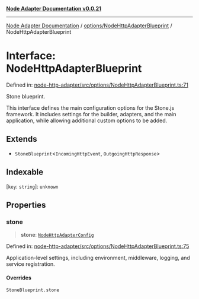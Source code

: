 [**Node Adapter Documentation v0.0.21**](../../../README.md)

***

[Node Adapter Documentation](../../../modules.md) / [options/NodeHttpAdapterBlueprint](../README.md) / NodeHttpAdapterBlueprint

# Interface: NodeHttpAdapterBlueprint

Defined in: [node-http-adapter/src/options/NodeHttpAdapterBlueprint.ts:71](https://github.com/stonemjs/node-http-adapter/blob/5be13a78fd98c615af1c99836e662ccd61afb0e8/src/options/NodeHttpAdapterBlueprint.ts#L71)

Stone blueprint.

This interface defines the main configuration options for the Stone.js framework.
It includes settings for the builder, adapters, and the main application,
while allowing additional custom options to be added.

## Extends

- `StoneBlueprint`\<`IncomingHttpEvent`, `OutgoingHttpResponse`\>

## Indexable

\[`key`: `string`\]: `unknown`

## Properties

### stone

> **stone**: [`NodeHttpAdapterConfig`](NodeHttpAdapterConfig.md)

Defined in: [node-http-adapter/src/options/NodeHttpAdapterBlueprint.ts:75](https://github.com/stonemjs/node-http-adapter/blob/5be13a78fd98c615af1c99836e662ccd61afb0e8/src/options/NodeHttpAdapterBlueprint.ts#L75)

Application-level settings, including environment, middleware, logging, and service registration.

#### Overrides

`StoneBlueprint.stone`
